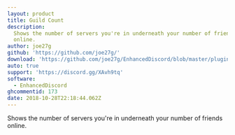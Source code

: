```yaml
---
layout: product
title: Guild Count
description:
  Shows the number of servers you're in underneath your number of friends
  online.
author: joe27g
github: 'https://github.com/joe27g/'
download: 'https://github.com/joe27g/EnhancedDiscord/blob/master/plugins/guild_count.js'
auto: true
support: 'https://discord.gg/XAvh9tq'
software:
  - EnhancedDiscord
ghcommentid: 173
date: 2018-10-28T22:18:44.062Z
---
```

Shows the number of servers you're in underneath your number of friends online.
